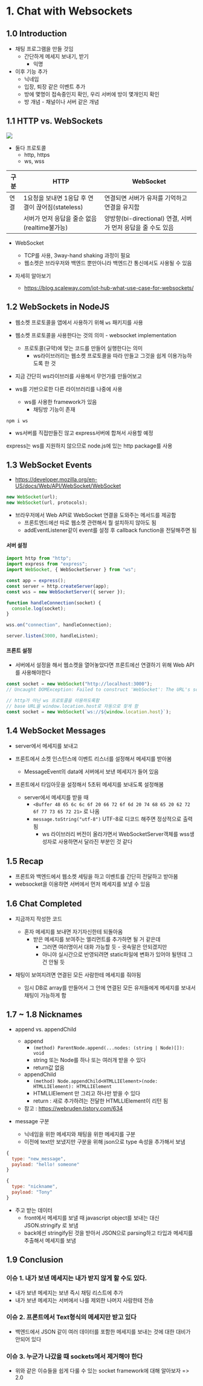 # 1. Chat with Websockets

## 1.0 Introduction

- 채팅 프로그램을 만들 것임
  - 간단하게 메세지 보내기, 받기
    - 익명
- 이후 기능 추가
  - 닉네임
  - 입장, 퇴장 같은 이벤트 추가
  - 방에 몇명이 접속중인지 확인, 우리 서버에 방이 몇개인지 확인
  - 방 개념 - 채널이나 서버 같은 개념

## 1.1 HTTP vs. WebSockets

![](./websockets-http.png)

- 둘다 프로토콜
  - http, https
  - ws, wss

| 구분 | HTTP                                             | WebSocket                                                    |
| ---- | ------------------------------------------------ | ------------------------------------------------------------ |
| 연결 | 1요청을 보내면 1응답 후 연결이 끊어짐(stateless) | 연결되면 서버가 유저를 기억하고 연결을 유지함                |
|      | 서버가 먼저 응답을 줄순 없음(realtime불가능)     | 양방향(bi-directional) 연결, 서버가 먼저 응답을 줄 수도 있음 |

- WebSocket

  - TCP를 사용, 3way-hand shaking 과정이 필요
  - 웹소켓은 브라우저와 백엔드 뿐만아니라 백엔드간 통신에서도 사용될 수 있음

- 자세히 알아보기
  - https://blog.scaleway.com/iot-hub-what-use-case-for-websockets/

## 1.2 WebSockets in NodeJS

- 웹소켓 프로토콜을 앱에서 사용하기 위해 `ws` 패키지를 사용
- 웹소켓 프로토콜을 사용한다는 것의 의미 - websocket implementation

  - 프로토콜(규약)에 맞는 코드를 만들어 실행한다는 의미
    - ws라이브러리는 웹소켓 프로토콜을 따라 만들고 그것을 쉽게 이용가능하도록 한 것

- 지금 간단히 ws라이브러를 사용해서 무언가를 만들어보고
- ws를 기반으로한 다른 라이브러리를 나중에 사용
  - ws를 사용한 framework가 있음
    - 채팅방 기능이 존재

`npm i ws`

- ws서버를 직접만들진 않고 express서버에 합쳐서 사용할 예정

express는 ws를 지원하지 않으므로 node.js에 있는 http package를 사용

## 1.3 WebSocket Events

- https://developer.mozilla.org/en-US/docs/Web/API/WebSocket/WebSocket

```js
new WebSocket(url);
new WebSocket(url, protocols);
```

- 브라우저에서 Web API로 WebSocket 연결을 도와주는 메서드를 제공함
  - 프론트엔드에선 따로 웹소켓 관련해서 뭘 설치하지 않아도 됨
  - addEventListener같이 event를 설정 후 callback function을 전달해주면 됨

#### 서버 설정

```js
import http from "http";
import express from "express";
import WebSocket, { WebSocketServer } from "ws";

const app = express();
const server = http.createServer(app);
const wss = new WebSocketServer({ server });

function handleConnection(socket) {
  console.log(socket);
}

wss.on("connection", handleConnection);

server.listen(3000, handleListen);
```

#### 프론트 설정

- 서버에서 설정을 해서 웹소켓을 열어놓았다면 프론트에선 연결하기 위해 Web API를 사용해야한다

```js
const socket = new WebSocket("http://localhost:3000");
// Uncaught DOMException: Failed to construct 'WebSocket': The URL's scheme must be either 'ws' or 'wss'. 'http' is not allowed.

// http가 아닌 ws 프로토콜을 이용하도록함
// base URL을 window.location.host로 자동으로 찾게 함
const socket = new WebSocket(`ws://${window.location.host}`);
```

## 1.4 WebSocket Messages

- server에서 메세지를 보내고
- 프론트에서 소켓 인스턴스에 이벤트 리스너를 설정해서 메세지를 받아봄

  - MessageEvent의 data에 서버에서 보낸 메세지가 들어 있음

- 프론트에서 타임아웃을 설정해서 5초뒤 메세지를 보내도록 설정해봄
  - server에서 메세지를 받을 때
    - `<Buffer 48 65 6c 6c 6f 20 66 72 6f 6d 20 74 68 65 20 62 72 6f 77 73 65 72 21>` 로 나옴
    - `message.toString("utf-8")` UTF-8로 디코드 해주면 정상적으로 출력 됨
      - ws 라이브러리 버전이 올라가면서 WebSocketServer객체를 wss생성자로 사용하면서 달라진 부분인 것 같다

## 1.5 Recap

- 프론트와 백엔드에서 웹소켓 세팅을 하고 이벤트를 간단히 전달하고 받아봄
- websocket을 이용하면 서버에서 먼저 메세지를 보낼 수 있음

## 1.6 Chat Completed

- 지금까지 작성한 코드

  - 혼자 메세지를 보내면 자기자신한테 되돌아옴
    - 받은 메세지를 보여주는 엘리먼트를 추가하면 될 거 같은데
      - 그러면 여러명이서 대화 가능할 듯 - 귓속말은 안되겠지만
      - 아니야 실시간으로 반영되려면 static파일에 변화가 있어야 될텐데 그건 안될 듯

- 채팅이 보여지려면 연결된 모든 사람한테 메세지를 줘야됨
  - 임시 DB로 array를 만들어서 그 안에 연결된 모든 유저들에게 메세지를 보내서 채팅이 가능하게 함

## 1.7 ~ 1.8 Nicknames

- append vs. appendChild

  - append
    - `(method) ParentNode.append(...nodes: (string | Node)[]): void`
    - string 또는 Node를 하나 또는 여러개 받을 수 있다
    - return값 없음
  - appendChild
    - `(method) Node.appendChild<HTMLLIElement>(node: HTMLLIElement): HTMLLIElement`
    - HTMLLIElement 만 그리고 하나만 받을 수 있다
    - return : 새로 추가하려는 전달한 HTMLLIElement이 리턴 됨
  - 참고 : https://webruden.tistory.com/634

- message 구분
  - 닉네임을 위한 메세지와 채팅을 위한 메세지를 구분
  - 이전에 text만 보냈지만 구분을 위해 json으로 type 속성을 추가해서 보냄

```js
{
  type: "new_message",
  payload: "hello! someone"
}

{
  type: "nickname",
  payload: "Tony"
}
```

- 주고 받는 데이터
  - front에서 메세지를 보낼 때 javascript object를 보내는 대신 JSON.stringify 로 보냄
  - back에선 stringify된 것을 받아서 JSON으로 parsing하고 타입과 메세지를 추출해서 메세지를 보냄

## 1.9 Conclusion

### 이슈 1. 내가 보낸 메세지는 내가 받지 않게 할 수도 있다.

- 내가 보낸 메세지는 보낸 즉시 채팅 리스트에 추가
- 내가 보낸 메세지는 서버에서 나를 제외한 나머지 사람한테 전송

### 이슈 2. 프론트에서 Text형식의 메세지만 받고 있다

- 백엔드에서 JSON 같이 여러 데이터를 포함한 메세지를 보내는 것에 대한 대비가 안되어 있다

### 이슈 3. 누군가 나갔을 때 sockets에서 제거해야 한다

- 위와 같은 이슈들을 쉽게 다룰 수 있는 socket framework에 대해 알아보자 => 2.0
